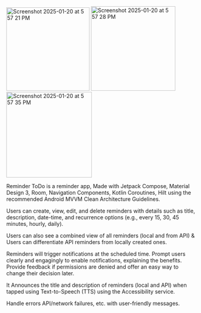 
<img width="219" alt="Screenshot 2025-01-20 at 5 57 21 PM" src="https://github.com/user-attachments/assets/5310fac5-b16d-404e-be72-192dda4ab630" />
<img width="222" alt="Screenshot 2025-01-20 at 5 57 28 PM" src="https://github.com/user-attachments/assets/ad439022-09cd-447b-b955-8834b82d02c8" />
<img width="225" alt="Screenshot 2025-01-20 at 5 57 35 PM" src="https://github.com/user-attachments/assets/6817dda4-279b-470f-aad7-664dfffa56aa" />


Reminder ToDo is a reminder app, Made with Jetpack Compose, Material Design 3, Room, Navigation Components, Kotlin Coroutines, Hilt using the recommended Android MVVM Clean Architecture Guidelines.

Users can create, view, edit, and delete reminders with details such as title, description, date-time, and recurrence options (e.g., every 15, 30, 45 minutes, hourly, daily).

Users can also see a combined view of all reminders (local and from API) & Users can differentiate API reminders from locally created ones.

Reminders will trigger notifications at the scheduled time. Prompt users clearly and engagingly to enable notifications, explaining the benefits. Provide feedback if permissions
are denied and offer an easy way to change their decision later.

It Announces the title and description of reminders (local and API) when tapped using Text-to-Speech (TTS) using the Accessibility service.

Handle errors API/network failures, etc. with user-friendly messages.

